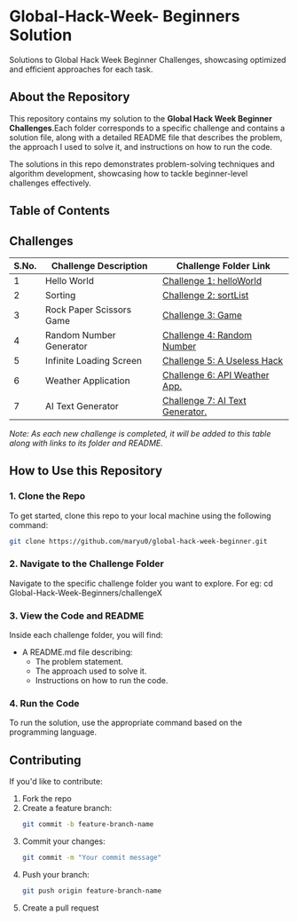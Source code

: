 # Global-Hack-Week- Beginners Solution

Solutions to Global Hack Week Beginner Challenges, showcasing optimized and efficient approaches for each task.

## About the Repository

This repository contains my solution to the **Global Hack Week Beginner Challenges**.Each folder corresponds to a specific challenge and contains a solution file, along with a detailed README file that describes the problem, the approach I used to solve it, and instructions on how to run the code.

The solutions in this repo demonstrates problem-solving techniques and algorithm development, showcasing how to tackle beginner-level challenges effectively.

## Table of Contents

## Challenges

| S.No. | Challenge Description    | Challenge Folder Link                         |
| ----- | ------------------------ | --------------------------------------------- |
| 1     | Hello World              | [Challenge 1: helloWorld](challenge1)         |
| 2     | Sorting                  | [Challenge 2: sortList](challenge2)           |
| 3     | Rock Paper Scissors Game | [Challenge 3: Game](challenge3)               |
| 4     | Random Number Generator  | [Challenge 4: Random Number](challenge4)      |
| 5     | Infinite Loading Screen  | [Challenge 5: A Useless Hack](challenge5)     |
| 6     | Weather Application      | [Challenge 6: API Weather App.](challenge6)   |
| 7     | AI Text Generator        | [Challenge 7: AI Text Generator.](challenge7) |

_Note: As each new challenge is completed, it will be added to this table along with links to its folder and README._

## How to Use this Repository

### 1. Clone the Repo

To get started, clone this repo to your local machine using the following command:

```bash
git clone https://github.com/maryu0/global-hack-week-beginner.git

```

### 2. Navigate to the Challenge Folder

Navigate to the specific challenge folder you want to explore. For eg: cd Global-Hack-Week-Beginners/challengeX

### 3. View the Code and README

Inside each challenge folder, you will find:

- A README.md file describing:
  - The problem statement.
  - The approach used to solve it.
  - Instructions on how to run the code.

### 4. Run the Code

To run the solution, use the appropriate command based on the programming language.

## Contributing

If you'd like to contribute:

1. Fork the repo
2. Create a feature branch:
   ```bash
   git commit -b feature-branch-name
   ```
3. Commit your changes:
   ```bash
   git commit -m "Your commit message"
   ```
4. Push your branch:
   ```bash
   git push origin feature-branch-name
   ```
5. Create a pull request
